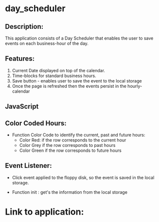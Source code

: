 # day_scheduler

## Description:
This application consists of a Day Scheduler that enables the user to save events on each business-hour of the day.

## Features:

1. Current Date displayed on top of the calendar.
2. Time-blocks for standard business hours.
3. Save button - enables user to save the event to the local storage 
4. Once the page is refreshed then the events persist in the hourly-calendar

## JavaScript

## Color Coded Hours:

- Function Color Code to identify the current, past and future hours:
    - Color Red: if the row corresponds to the current hour
    - Color Grey if the row corresponds to past hours
    - Color Green if the row corresponds to future hours

## Event Listener:

- Click event applied to the floppy disk, so the event is saved in the local storage.

- Function init : get's the information from the local storage

# Link to application:
